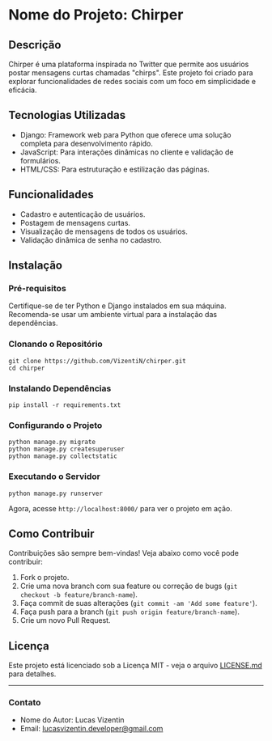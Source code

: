 # Nome do Projeto: Chirper

## Descrição

Chirper é uma plataforma inspirada no Twitter que permite aos usuários postar mensagens curtas chamadas "chirps". Este projeto foi criado para explorar funcionalidades de redes sociais com um foco em simplicidade e eficácia.

## Tecnologias Utilizadas

- Django: Framework web para Python que oferece uma solução completa para desenvolvimento rápido.
- JavaScript: Para interações dinâmicas no cliente e validação de formulários.
- HTML/CSS: Para estruturação e estilização das páginas.

## Funcionalidades

- Cadastro e autenticação de usuários.
- Postagem de mensagens curtas.
- Visualização de mensagens de todos os usuários.
- Validação dinâmica de senha no cadastro.

## Instalação

### Pré-requisitos

Certifique-se de ter Python e Django instalados em sua máquina. Recomenda-se usar um ambiente virtual para a instalação das dependências.


### Clonando o Repositório
```shell
git clone https://github.com/VizentiN/chirper.git
cd chirper
```

### Instalando Dependências
```shell
pip install -r requirements.txt
```

### Configurando o Projeto
```shell
python manage.py migrate
python manage.py createsuperuser
python manage.py collectstatic
```

### Executando o Servidor
```shell
python manage.py runserver
```

Agora, acesse `http://localhost:8000/` para ver o projeto em ação.

## Como Contribuir

Contribuições são sempre bem-vindas! Veja abaixo como você pode contribuir:

1. Fork o projeto.
2. Crie uma nova branch com sua feature ou correção de bugs (`git checkout -b feature/branch-name`).
3. Faça commit de suas alterações (`git commit -am 'Add some feature'`).
4. Faça push para a branch (`git push origin feature/branch-name`).
5. Crie um novo Pull Request.

## Licença

Este projeto está licenciado sob a Licença MIT - veja o arquivo [LICENSE.md](LICENSE) para detalhes.

---

### Contato

- Nome do Autor: Lucas Vizentin
- Email: lucasvizentin.developer@gmail.com